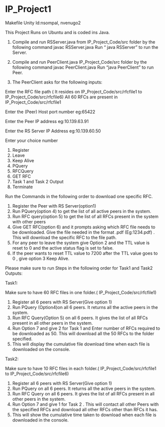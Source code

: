 # IP_Project1
  Makefile
Unity Id:nsompal, nvenugo2

This Project Runs on Ubuntu and is coded ins Java.

1. Compile and run RSServer.java from IP_Project_Code/src folder by the following command
                                   javac RSServer.java
    Run “ java RSServer” to run the Server.


2. Compile and run PeerClient.java IP_Project_Code/src folder by the following command
                                  javac PeerClient.java
   Run  “java PeerClient” to run Peer.

3.  The PeerClient  asks for the following inputs:

Enter the RFC file path
<give the file path  of all rfcs for that peer> 
( It resides on  IP_Project_Code/src/rfcfile1 to  IP_Project_Code/src/rfcfile6)
All 60 RFCs are present in IP_Project_Code/src/rfcfile1

Enter the  (Peer) Host port number
<Give the port number on which this peer runs> eg:65422

Enter the  Peer IP address
<Give the IP address of the machine on which Peer runs> eg:10.139.63.91

Enter the  RS Server IP Address
<Give the IP address of the machine on which RSServer program runs>       eg:10.139.60.50
      
  Enter your choice number
 
 1. Register 
 2. Leave 
 3. Keep Alive 
 4. PQuery  
 5. RFCQuery 
 6. GET RFC 
 7. Task 1 and Task 2 Output 
 8. Terminate

Run the Commands in the following order to download one specific RFC.

1. Register the Peer with RS Server(option1)
2. Run PQuery(option 4) to get the list of all active peers in the system.
3. Run RFC query(option 5) to get the list of all RFCs present in the system with other peers
4. Give GET RFC(option 6) and it prompts asking which RFC file needs to be downloaded. Give the file needed in the format <rfcfilenumber>.pdf (Eg:1234.pdf) . This will download the specific RFC to the file path. 
5. For any peer to leave the system give Option 2 and the TTL value is reset to 0 and the active status flag is set to false.
6. If the peer wants to reset TTL value to 7200 after the TTL value goes to 0 , give option 3 Keep Alive.

Please make sure to run Steps in the following order for Task1 and Task2 Outputs:

 Task1:

Make sure to have 60 RFC files in one folder.( IP_Project_Code/src/rfcfile1)

1. Register all 6 peers with RS Server(Give option 1)
2. Run PQuery (Option4)on all 6 peers. It returns all the active peers in the system.
3. Run RFC Query(Option 5) on all 6 peers. It gives the list of all RFCs present in all other peers in the system.
4. Run Option 7 and give 2 for Task 1 and Enter number of RFCs required to be downloaded as 50. This will download all the 50 RFCs to the folder specified.
5. This will display the cumulative file download time when each file is downloaded on the console.


 Task2:

Make sure to have 10 RFC files in each folder.( IP_Project_Code/src/rfcfile1 to IP_Project_Code/src/rfcfile6)

1. Register all 6 peers with RS Server(Give option 1)
2. Run PQuery on all 6 peers. It returns all the active peers in the system.
3. Run RFC Query on all 6 peers. It gives the list of all RFCs present in all other peers in the system.
4. Run Option 7 and give 1 for Task 2 . This will contact all other Peers with the specified RFCs and download all other RFCs other than RFCs it has.
5. This will show the cumulative time taken  to download when each file is downloaded in the console.


